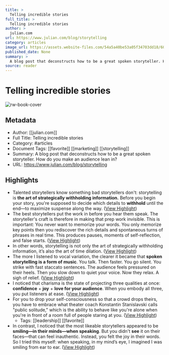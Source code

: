 ```yaml
---
title: >
  Telling incredible stories
full_title: >
  Telling incredible stories
author: >
  julian.com
url: https://www.julian.com/blog/storytelling
category: articles
image_url: https://assets.website-files.com/54a5a40be53a05f34703dd18/60f46e132252d8747321b3e6_Open%20Graph.png
published_date: None
summary: >
  A blog post that deconstructs how to be a great spoken storyteller. How do you make an audience lean in?
source: reader
---
```

# Telling incredible stories

![rw-book-cover](https://assets.website-files.com/54a5a40be53a05f34703dd18/60f46e132252d8747321b3e6_Open%20Graph.png)

## Metadata
- Author: [[julian.com]]
- Full Title: Telling incredible stories
- Category: #articles
- Document Tags: [[favorite]] [[marketing]] [[storytelling]] 
- Summary: A blog post that deconstructs how to be a great spoken storyteller. How do you make an audience lean in?
- URL: https://www.julian.com/blog/storytelling

## Highlights
- Talented storytellers know something bad storytellers don't: storytelling is **the art of strategically withholding information.** Before you begin your story, you're supposed to decide which details to **withhold** until the end—to maximize suspense along the way. ([View Highlight](https://read.readwise.io/read/01he84jmm9x06fbzy8vnqj3a1b))
- The best storytellers put the work in before you hear them speak.
  The storyteller's craft is therefore in making that prep work invisible. This is important: You never want to memorize your words. You only memorize key points then you rediscover the rich details and spontaneous turns of phrases in real time. This produces pauses, moments of self-reflection, and false starts. ([View Highlight](https://read.readwise.io/read/01he84ktdjrjz2wggt4peejjj4))
- In other words, storytelling is not only the art of strategically withholding information, it’s also the art of time dilation. ([View Highlight](https://read.readwise.io/read/01he84n5sxfbgxa67hjvb5c0tm))
- The more I listened to vocal variation, the clearer it became that **spoken storytelling is a form of music**. You talk. Then faster. You go silent. You strike with fast staccato sentences. The audience feels pressured on their heels. Then you slow down to quiet your voice. Now they relax. A sigh of relief. ([View Highlight](https://read.readwise.io/read/01he84rv1zb4zwjgh7gz2a23ra))
- I noticed that charisma is the state of projecting three qualities at once: **confidence** + **joy** + **love for your audience**. When you embody all three, you put listeners at ease. ([View Highlight](https://read.readwise.io/read/01he84vtahyp4y563vw0jr117b))
- For you to drop your self-consciousness so that a crowd drops theirs, you have to embrace what theater coach Konstantin Stanislavski calls "public solitude," which is the ability to behave like you're alone when you're in front of a room full of people staring at you. ([View Highlight](https://read.readwise.io/read/01he84w9fjk55cz29vy7ax4kxz))
    - Tags: [[leadership]] [[favorite]] 
- In contrast, I noticed that the most likeable storytellers appeared to be **smiling—in their minds—when speaking**. But you didn't **see** it on their faces—that can feel inauthentic. Instead, you felt the joy in their words.
  So I tried this myself: when speaking, in my mind’s eye, I imagined I was smiling from ear to ear. ([View Highlight](https://read.readwise.io/read/01he84yg9213hxx5eexfvc46dm))


